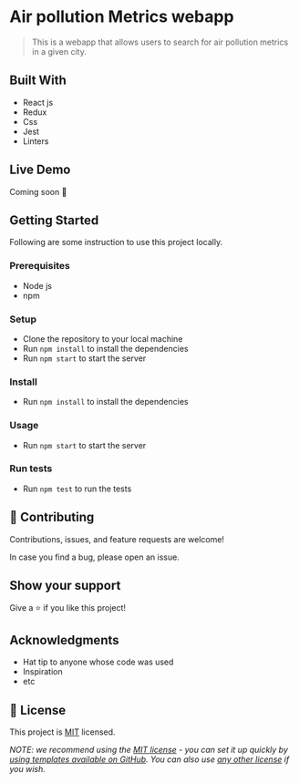 # Air pollution Metrics webapp

> This is a webapp that allows users to search for air pollution metrics in a given city.

## Built With

- React js
- Redux
- Css
- Jest
- Linters

## Live Demo

Coming soon 🚀

## Getting Started

Following are some instruction to use this project locally.

### Prerequisites

- Node js
- npm

### Setup

- Clone the repository to your local machine
- Run `npm install` to install the dependencies
- Run `npm start` to start the server

### Install

- Run `npm install` to install the dependencies

### Usage

- Run `npm start` to start the server

### Run tests

- Run `npm test` to run the tests

## 🤝 Contributing

Contributions, issues, and feature requests are welcome!

In case you find a bug, please open an issue.

## Show your support

Give a ⭐️ if you like this project!

## Acknowledgments

- Hat tip to anyone whose code was used
- Inspiration
- etc

## 📝 License

This project is [MIT](./LICENSE) licensed.

_NOTE: we recommend using the [MIT license](https://choosealicense.com/licenses/mit/) - you can set it up quickly by [using templates available on GitHub](https://docs.github.com/en/communities/setting-up-your-project-for-healthy-contributions/adding-a-license-to-a-repository). You can also use [any other license](https://choosealicense.com/licenses/) if you wish._
